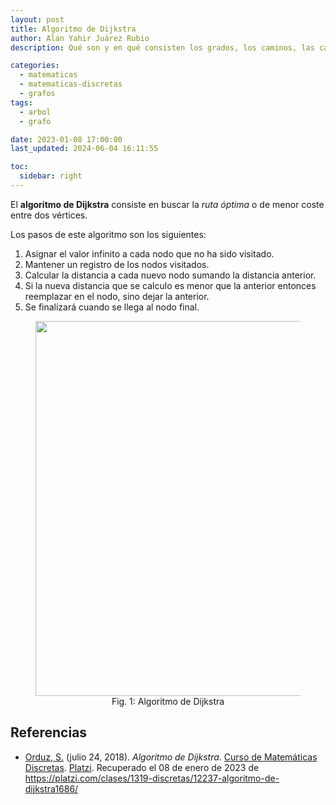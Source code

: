 ```yaml
---
layout: post
title: Algoritmo de Dijkstra
author: Alan Yahir Juárez Rubio
description: Qué son y en qué consisten los grados, los caminos, las cadenas y los ciclos de un grafo.

categories:
  - matematicas
  - matematicas-discretas
  - grafos
tags:
  - arbol
  - grafo

date: 2023-01-08 17:00:00
last_updated: 2024-06-04 16:11:55

toc:
  sidebar: right
---
```


El **algoritmo de Dijkstra** consiste en buscar la _ruta óptima_ o de menor coste entre dos
vértices.

Los pasos de este algoritmo son los siguientes:

1. Asignar el valor infinito a cada nodo que no ha sido visitado.
2. Mantener un registro de los nodos visitados.
3. Calcular la distancia a cada nuevo nodo sumando la distancia anterior.
4. Si la nueva distancia que se calculo es menor que la anterior entonces
   reemplazar en el nodo, sino dejar la anterior.
5. Se finalizará cuando se llega al nodo final.

<div align="center">
  <figure>
    <img
      src="/assets/img/arboles/2023-01-02-dijkstra.svg"
      alt=""
      width="600px"
    >
    <figcaption>Fig. 1: Algoritmo de Dijkstra</figcaption>
  </figure>
</div>

<div style="page-break-after: always;"></div>

## Referencias

- [Orduz, S.](https://platzi.com/profesores/sergio-orduz-240/)
  (julio 24, 2018).
  _Algoritmo de Dijkstra_.
  [Curso de Matemáticas Discretas](https://platzi.com/cursos/discretas/).
  [Platzi](https://platzi.com/).
  Recuperado el 08 de enero de 2023 de
  <https://platzi.com/clases/1319-discretas/12237-algoritmo-de-dijkstra1686/>
